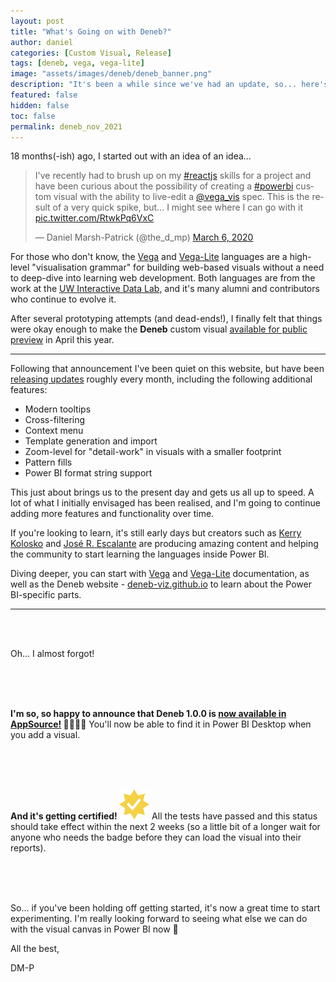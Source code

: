 ```yaml
---
layout: post
title: "What's Going on with Deneb?"
author: daniel
categories: [Custom Visual, Release]
tags: [deneb, vega, vega-lite]
image: "assets/images/deneb/deneb_banner.png"
description: "It's been a while since we've had an update, so... here's an update."
featured: false
hidden: false
toc: false
permalink: deneb_nov_2021
---
```


18 months(-ish) ago, I started out with an idea of an idea...

<blockquote class="twitter-tweet"><p lang="en" dir="ltr">I&#39;ve recently had to brush up on my <a href="https://twitter.com/hashtag/reactjs?src=hash&amp;ref_src=twsrc%5Etfw">#reactjs</a> skills for a project and have been curious about the possibility of creating a <a href="https://twitter.com/hashtag/powerbi?src=hash&amp;ref_src=twsrc%5Etfw">#powerbi</a> custom visual with the ability to live-edit a <a href="https://twitter.com/vega_vis?ref_src=twsrc%5Etfw">@vega_vis</a> spec. This is the result of a very quick spike, but... I might see where I can go with it <a href="https://t.co/RtwkPq6VxC">pic.twitter.com/RtwkPq6VxC</a></p>&mdash; Daniel Marsh-Patrick (@the_d_mp) <a href="https://twitter.com/the_d_mp/status/1235761784650231808?ref_src=twsrc%5Etfw">March 6, 2020</a></blockquote> <script async src="https://platform.twitter.com/widgets.js" charset="utf-8"></script>

For those who don't know, the <a href="https://vega.github.io/vega/" target="_blank">Vega</a> and <a href="https://vega.github.io/vega-lite" target="_blank">Vega-Lite</a> languages are a high-level "visualisation grammar" for building web-based visuals without a need to deep-dive into learning web development. Both languages are from the work at the <a href="https://idl.cs.washington.edu/" target="_blank">UW Interactive Data Lab</a>, and it's many alumni and contributors who continue to evolve it.

After several prototyping attempts (and dead-ends!), I finally felt that things were okay enough to make the **Deneb** custom visual [available for public preview](/deneb_public_preview) in April this year.

---

Following that announcement I've been quiet on this website, but have been <a href="https://deneb-viz.github.io/changelog" target="_blank">releasing updates</a> roughly every month, including the following additional features:

- Modern tooltips
- Cross-filtering
- Context menu
- Template generation and import
- Zoom-level for "detail-work" in visuals with a smaller footprint
- Pattern fills
- Power BI format string support

This just about brings us to the present day and gets us all up to speed. A lot of what I initially envisaged has been realised, and I'm going to continue adding more features and functionality over time.

If you're looking to learn, it's still early days but creators such as <a href="https://kerrykolosko.com/" target="_blank">Kerry Kolosko</a> and <a href="https://www.youtube.com/watch?v=gqzlEAbXrVU&list=PLf18HMTT3dFhM6EI8Oim-cSYbhHaAvgZs" target="_blank">José R. Escalante</a> are producing amazing content and helping the community to start learning the languages inside Power BI.

Diving deeper, you can start with <a href="https://vega.github.io/vega/" target="_blank">Vega</a> and <a href="https://vega.github.io/vega-lite" target="_blank">Vega-Lite</a> documentation, as well as the Deneb website - <a href="https://deneb-viz.github.io/" target="_blank">deneb-viz.github.io</a> to learn about the Power BI-specific parts.

---

<br/>
<br/>

Oh... I almost forgot!

<br/>
<br/>
<br/>

**I'm so, so happy to announce that Deneb 1.0.0 is <a href="https://appsource.microsoft.com/en-us/product/power-bi-visuals/coacervolimited1596856650797.deneb" target="_blank">now available in AppSource!</a> 🎉🎉🎉🎉** You'll now be able to find it in Power BI Desktop when you add a visual.

<br/>
<br/>
<br/>

**And it's getting certified! <img src="/assets/images/badge_pbi.svg" title="Power BI Certified" alt="Power BI Certified" />** All the tests have passed and this status should take effect within the next 2 weeks (so a little bit of a longer wait for anyone who needs the badge before they can load the visual into their reports).

<br/>
<br/>
<br/>

So... if you've been holding off getting started, it's now a great time to start experimenting. I'm really looking forward to seeing what else we can do with the visual canvas in Power BI now 🙂

All the best,

DM-P
